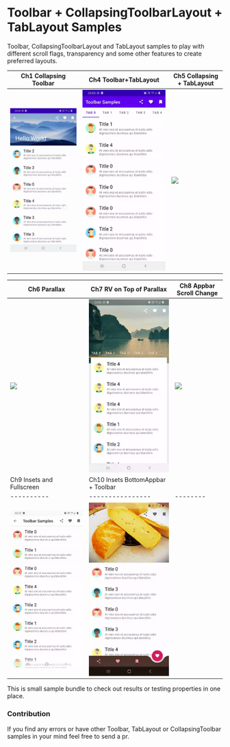 # Toolbar + CollapsingToolbarLayout + TabLayout Samples

Toolbar, CollapsingToolbarLayout and TabLayout samples to play with different scroll flags, transparency and some other features
to create preferred layouts.

| Ch1 Collapsing Toolbar      | Ch4 Toolbar+TabLayout   | Ch5 Collapsing + TabLayout|
| ----------|-----------| -----------|
| <img src="./screenshots/ch1.gif"/> | <img src="./screenshots/ch4.gif"/> | <img src="./screenshots/ch5.gif"/> |

| Ch6 Parallax | Ch7 RV on Top of Parallax   | Ch8 Appbar Scroll Change |
| ----------|----------------| --------|
| <img src="./screenshots/ch6.gif"/> | <img src="./screenshots/ch7.gif"/> | <img src="./screenshots/ch8.gif"/> |
| Ch9 Insets and Fullscreen | Ch10 Insets BottomAppbar + Toolbar   |
| ----------|----------------| --------|
| <img src="./screenshots/ch9.gif"/> | <img src="./screenshots/ch10.gif"/> |

This is small sample bundle to check out results or testing properties in one place.

### Contribution
If you find any errors or have other Toolbar, TabLayout or CollapsingToolbar samples in your mind
feel free to send a pr.

